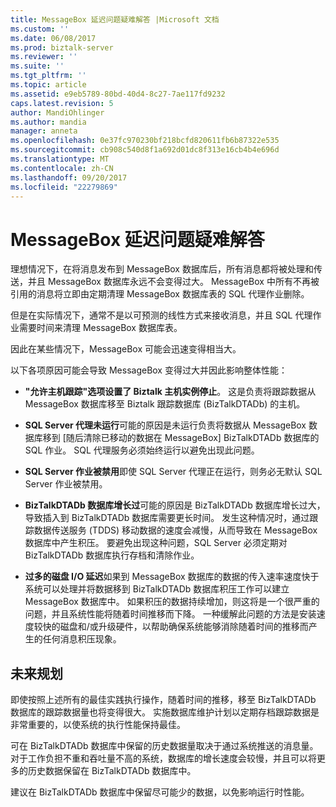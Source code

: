 ```yaml
---
title: MessageBox 延迟问题疑难解答 |Microsoft 文档
ms.custom: ''
ms.date: 06/08/2017
ms.prod: biztalk-server
ms.reviewer: ''
ms.suite: ''
ms.tgt_pltfrm: ''
ms.topic: article
ms.assetid: e9eb5789-80bd-40d4-8c27-7ae117fd9232
caps.latest.revision: 5
author: MandiOhlinger
ms.author: mandia
manager: anneta
ms.openlocfilehash: 0e37fc970230bf218bcfd820611fb6b87322e535
ms.sourcegitcommit: cb908c540d8f1a692d01dc8f313e16cb4b4e696d
ms.translationtype: MT
ms.contentlocale: zh-CN
ms.lasthandoff: 09/20/2017
ms.locfileid: "22279869"
---
```

# <a name="troubleshooting-messagebox-latency-issues"></a>MessageBox 延迟问题疑难解答
理想情况下，在将消息发布到 MessageBox 数据库后，所有消息都将被处理和传送，并且 MessageBox 数据库永远不会变得过大。 MessageBox 中所有不再被引用的消息将立即由定期清理 MessageBox 数据库表的 SQL 代理作业删除。  
  
 但是在实际情况下，通常不是以可预测的线性方式来接收消息，并且 SQL 代理作业需要时间来清理 MessageBox 数据库表。  
  
 因此在某些情况下，MessageBox 可能会迅速变得相当大。  
  
 以下各项原因可能会导致 MessageBox 变得过大并因此影响整体性能：  
  
-   **"允许主机跟踪"选项设置了 Biztalk 主机实例停止**。 这是负责将跟踪数据从 MessageBox 数据库移至 Biztalk 跟踪数据库 (BizTalkDTADb) 的主机。  
  
-   **SQL Server 代理未运行**可能的原因是未运行负责将数据从 MessageBox 数据库移到 [随后清除已移动的数据在 MessageBox] BizTalkDTADb 数据库的 SQL 作业。 SQL 代理服务必须始终运行以避免出现此问题。  
  
-   **SQL Server 作业被禁用**即使 SQL Server 代理正在运行，则务必无默认 SQL Server 作业被禁用。  
  
-   **BizTalkDTADb 数据库增长过**可能的原因是 BizTalkDTADb 数据库增长过大，导致插入到 BizTalkDTADb 数据库需要更长时间。 发生这种情况时，通过跟踪数据传送服务 (TDDS) 移动数据的速度会减慢，从而导致在 MessageBox 数据库中产生积压。 要避免出现这种问题，SQL Server 必须定期对 BizTalkDTADb 数据库执行存档和清除作业。  
  
-   **过多的磁盘 I/O 延迟**如果到 MessageBox 数据库的数据的传入速率速度快于系统可以处理并将数据移到 BizTalkDTADb 数据库积压工作可以建立 MessageBox 数据库中。 如果积压的数据持续增加，则这将是一个很严重的问题，并且系统性能将随着时间推移而下降。 一种缓解此问题的方法是安装速度较快的磁盘和/或升级硬件，以帮助确保系统能够消除随着时间的推移而产生的任何消息积压现象。  
  
## <a name="plan-for-the-future"></a>未来规划  
 即使按照上述所有的最佳实践执行操作，随着时间的推移，移至 BizTalkDTADb 数据库的跟踪数据量也将变得很大。 实施数据库维护计划以定期存档跟踪数据是非常重要的，以使系统的执行性能保持最佳。  
  
 可在 BizTalkDTADb 数据库中保留的历史数据量取决于通过系统推送的消息量。 对于工作负担不重和吞吐量不高的系统，数据库的增长速度会较慢，并且可以将更多的历史数据保留在 BizTalkDTADb 数据库中。  
  
 建议在 BizTalkDTADb 数据库中保留尽可能少的数据，以免影响运行时性能。